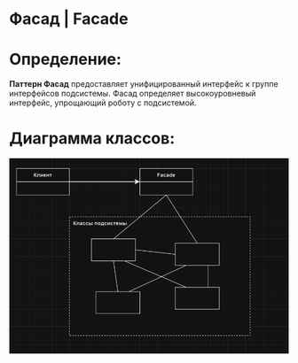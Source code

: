 # Фасад | Facade

# Определение:
**Паттерн Фасад** предоставляет унифицированный интерфейс к группе интерфейсов подсистемы. 
Фасад определяет высокоуровневый интерфейс, упрощающий роботу с подсистемой.

# Диаграмма классов:

![image](diagram/facade.PNG )</h2>